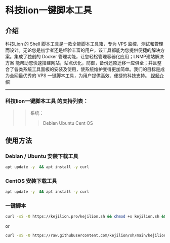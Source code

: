 # 科技lion一键脚本工具

## 介绍
科技Lion 的 Shell 脚本工具是一款全能脚本工具箱，专为 VPS 监控、测试和管理而设计。无论您是初学者还是经验丰富的用户，该工具都能为您提供便捷的解决方案。集成了独创的 Docker 管理功能，让您轻松管理容器化应用；LNMP建站解决方案 能帮助您快速搭建网站，站点优化，防御，备份还原迁移一应俱全；并且整合了各类系统工具面板的安装及使用，使系统维护变得更加简单。我们的目标是成为全网最优秀的 VPS 一键脚本工具，为用户提供高效、便捷的科技支持。
[视频介绍](https://www.youtube.com/watch?v=0o7oH3Dit70&t=211s)
***

### 科技lion一键脚本工具 的支持列表：
>>系统：
>>>Debian
>>>Ubuntu
>>>Cent OS


## 使用方法
### Debian / Ubuntu 安装下载工具
```bash
apt update -y  && apt install -y curl
```
### CentOS 安装下载工具
```bash
apt update -y  && apt install -y curl
```
### 一键脚本
```bash
curl -sS -O https://kejilion.pro/kejilion.sh && chmod +x kejilion.sh && ./kejilion.sh
```
or
```bash
curl -sS -O https://raw.githubusercontent.com/kejilion/sh/main/kejilion.sh && chmod +x kejilion.sh && ./kejilion.sh
```
